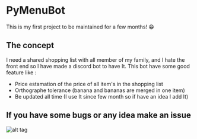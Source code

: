 # PyMenuBot
This is my first project to be maintained for a few months! 😁

## The concept
I need a shared shopping list with all member of my family, and I hate the front end so I have made a discord bot to have It.
This bot have some good feature like :
  * Price estamation of the price of all item's in the shopping list
  * Orthographe tolerance (banana and bananas are merged in one item)
  * Be updated all time (I use It since few month so if have an idea I add It)

## If you have some bugs or any idea make an issue

![alt tag](https://cdn.discordapp.com/attachments/384812508776628225/857966657440186378/unknown.png)
